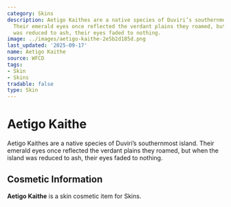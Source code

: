 ```yaml
---
category: Skins
description: Aetigo Kaithes are a native species of Duviri’s southernmost island.
  Their emerald eyes once reflected the verdant plains they roamed, but when the island
  was reduced to ash, their eyes faded to nothing.
image: ../images/aetigo-kaithe-2e5b2d185d.png
last_updated: '2025-09-17'
name: Aetigo Kaithe
source: WFCD
tags:
- Skin
- Skins
tradable: false
type: Skin
---
```


# Aetigo Kaithe

Aetigo Kaithes are a native species of Duviri’s southernmost island. Their emerald eyes once reflected the verdant plains they roamed, but when the island was reduced to ash, their eyes faded to nothing.

## Cosmetic Information

**Aetigo Kaithe** is a skin cosmetic item for Skins.

